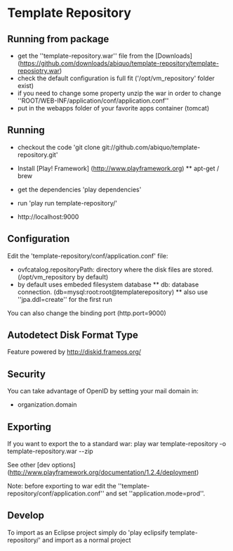 Template Repository
=====================

Running from package
---------------------------------

* get the ''template-repository.war'' file from the [Downloads] (https://github.com/downloads/abiquo/template-repository/template-reposiotry.war)
* check the default configuration is full fit ('/opt/vm_repository' folder exist) 
* if you need to change some property unzip the war in order to change ''ROOT/WEB-INF/application/conf/application.conf''
* put in the webapps folder of your favorite apps container (tomcat)


Running
------------

* checkout the code 'git clone git://github.com/abiquo/template-repository.git'

* Install [Play! Framework] (http://www.playframework.org)
** apt-get / brew 

* get the dependencies 'play dependencies'

* run 'play run template-repository/'

* http://localhost:9000

Configuration
--------------------
Edit the 'template-repository/conf/application.conf' file:

* ovfcatalog.repositoryPath: directory where the disk files are stored. (/opt/vm_repository by default)
* by default uses embeded filesystem database 
** db: database connection. (db=mysql:root:root@templaterepository)
** also use ''jpa.ddl=create'' for the first run


You can also change the binding port (http.port=9000)

Autodetect Disk Format Type 
--------------------
Feature powered by  http://diskid.frameos.org/

Security
--------------------
You can take advantage of OpenID by setting your mail domain in:
* organization.domain

Exporting
--------------
If you want to export the to a standard war:
play war template-repository -o template-repository.war --zip

See other [dev options] (http://www.playframework.org/documentation/1.2.4/deployment)

Note: before exporting to war edit the ''template-repository/conf/application.conf'' and set ''application.mode=prod''.

Develop
------------
To import as an Eclipse project simply do 'play eclipsify template-repository/' and import as a normal project
